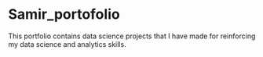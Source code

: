 # Samir_portofolio
This portfolio contains data science projects that I have made for reinforcing my data science and analytics skills.
